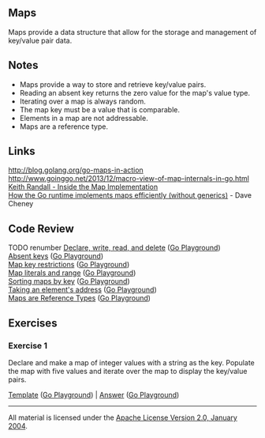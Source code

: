 ## Maps

Maps provide a data structure that allow for the storage and management of key/value pair data.

## Notes

* Maps provide a way to store and retrieve key/value pairs.
* Reading an absent key returns the zero value for the map's value type.
* Iterating over a map is always random.
* The map key must be a value that is comparable.
* Elements in a map are not addressable.
* Maps are a reference type.

## Links

http://blog.golang.org/go-maps-in-action  
http://www.goinggo.net/2013/12/macro-view-of-map-internals-in-go.html  
[Keith Randall - Inside the Map Implementation](https://www.youtube.com/watch?v=Tl7mi9QmLns)  
[How the Go runtime implements maps efficiently (without generics)](https://dave.cheney.net/2018/05/29/how-the-go-runtime-implements-maps-efficiently-without-generics) - Dave Cheney  

## Code Review

TODO renumber
[Declare, write, read, and delete](example1/example1.go) ([Go Playground](https://play.golang.org/p/3w6zgywPD3w))  
[Absent keys](example2/example2.go) ([Go Playground](https://play.golang.org/p/5KHMfmL2SyA))  
[Map key restrictions](example3/example3.go) ([Go Playground](https://play.golang.org/p/lfl967ocaKv))  
[Map literals and range](example4/example4.go) ([Go Playground](https://play.golang.org/p/0KFlxby2a0z))  
[Sorting maps by key](example5/example5.go) ([Go Playground](https://play.golang.org/p/XADXCQqn2pJ))  
[Taking an element's address](example6/example6.go) ([Go Playground](https://play.golang.org/p/4phv1S1wZWh))  
[Maps are Reference Types](example7/example7.go) ([Go Playground](https://play.golang.org/p/7jEDn1yhg5v))  

## Exercises

### Exercise 1

Declare and make a map of integer values with a string as the key. Populate the map with five values and iterate over the map to display the key/value pairs.

[Template](exercises/template1/template1.go) ([Go Playground](https://play.golang.org/p/FjQuvFWPz6m)) | 
[Answer](exercises/exercise1/exercise1.go) ([Go Playground](https://play.golang.org/p/KErzw53nM8A))
___
All material is licensed under the [Apache License Version 2.0, January 2004](http://www.apache.org/licenses/LICENSE-2.0).
